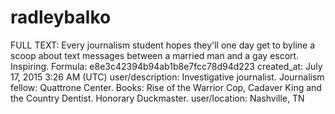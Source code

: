 # radleybalko

FULL TEXT: Every journalism student hopes they'll one day get to byline a scoop about text messages between a married man and a gay escort. Inspiring.
Formula: e8e3c42394b94ab1b8e7fcc78d94d223
created_at: July 17, 2015 3:26 AM (UTC)
user/description: Investigative journalist. Journalism fellow: Quattrone Center. Books: Rise of the Warrior Cop, Cadaver King and the Country Dentist. Honorary Duckmaster.
user/location: Nashville, TN